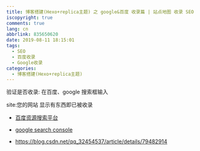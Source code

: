 ```yaml
---
title: 博客搭建(Hexo+replica主题) 之 google&百度 收录篇 | 站点地图 收录 SEO
iscopyright: true
comments: true
lang: cn
abbrlink: 835650620
date: 2019-08-11 18:15:01
tags:
  - SEO
  - 百度收录
  - Google收录
categories:
  - 博客搭建(Hexo+replica主题)
---
```


验证是否收录:
在百度、google 搜索框输入

site:您的网站 
显示有东西即已被收录

- [百度资源搜索平台](https://ziyuan.baidu.com)
- [google search console](https://www.google.com/webmasters/tools/home?hl=zh-CN )


- https://blog.csdn.net/qq_32454537/article/details/79482914